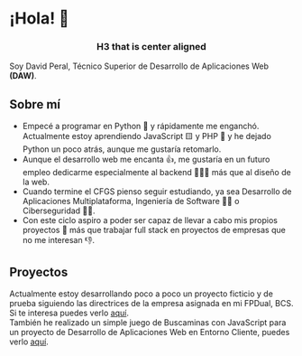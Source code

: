 # ¡Hola! 👋
<h3 align="center">H3 that is center aligned</h3>

Soy David Peral, Técnico Superior de Desarrollo de Aplicaciones Web **(DAW)**.

## Sobre mí
- Empecé a programar en Python 🐍 y rápidamente me enganchó. Actualmente estoy aprendiendo JavaScript 🟨 y PHP 🐘 y he dejado Python un poco atrás, aunque me gustaría retomarlo.
- Aunque el desarrollo web me encanta 👍, me gustaría en un futuro empleo dedicarme especialmente al backend 🧑🏻‍💻 más que al diseño de la web.
- Cuando termine el CFGS pienso seguir estudiando, ya sea Desarrollo de Aplicaciones Multiplataforma, Ingeniería de Software 🧑‍💻 o Ciberseguridad 🕵️‍♂️.
- Con este ciclo aspiro a poder ser capaz de llevar a cabo mis propios proyectos 💪 más que trabajar full stack en proyectos de empresas que no me interesan 👎.

## Proyectos
Actualmente estoy desarrollando poco a poco un proyecto ficticio y de prueba siguiendo las directrices de la empresa asignada en mi FPDual, BCS. Si te interesa puedes verlo [aquí](https://github.com/David0450/Proyecto).  
También he realizado un simple juego de Buscaminas con JavaScript para un proyecto de Desarrollo de Aplicaciones Web en Entorno Cliente, puedes verlo [aquí](https://github.com/David0450/buscaminas).

